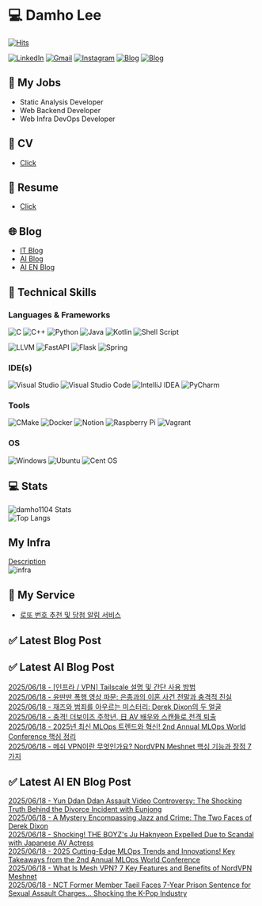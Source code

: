 
# 💻 Damho Lee

[![Hits](https://hits.seeyoufarm.com/api/count/incr/badge.svg?url=https%3A%2F%2Fgithub.com%2Fdamho1104&count_bg=%233D9CC8&title_bg=%23555555&icon=&icon_color=%23E7E7E7&title=hits&edge_flat=false)](https://hits.seeyoufarm.com)  

[![LinkedIn](https://img.shields.io/badge/Linkedin-%230077B5.svg?style=flat&logo=linkedin&logoColor=white)](https://www.linkedin.com/in/damho1104/)
[![Gmail](https://img.shields.io/badge/Gmail-D14836?style=flat&logo=gmail&logoColor=white)](mailto:damho1104@gmail.com)
[![Instagram](https://img.shields.io/badge/Instargram-%23E4405F.svg?style=flat&logo=Instagram&logoColor=white)](https://www.instagram.com/damho1104/)
[![Blog](https://img.shields.io/badge/Blog-%23000000.svg?style=flat&logo=Tistory&logoColor=white)](https://dmomo.co.kr/)
[![Blog](https://img.shields.io/badge/Blog-%23000000.svg?style=flat&logo=WordPress&logoColor=white)](https://blog.ai.dmomo.co.kr/)

## 📃 My Jobs
- Static Analysis Developer
- Web Backend Developer
- Web Infra DevOps Developer

## 📰 CV
- [Click](https://resume.dmomo.net/damho.lee/resume)  

## 📘 Resume
- [Click](https://damho1104.notion.site/8af3191b9815406d95708d9a0cea5a9e)  

## 🌐 Blog
- [IT Blog](https://dmomo.co.kr/)
- [AI Blog](https://blog.ai.dmomo.co.kr/)
- [AI EN Blog](https://ai.trend.dmomo.co.kr/)

## 💪 Technical Skills
### Languages & Frameworks
![C](https://img.shields.io/badge/c-%2300599C.svg?style=flat&logo=c&logoColor=white)
![C++](https://img.shields.io/badge/c++-%2300599C.svg?style=flat&logo=c%2B%2B&logoColor=white)
![Python](https://img.shields.io/badge/Python-3776AB.svg?&style=flat&logo=Python&logoColor=white)
![Java](https://img.shields.io/badge/java-%23ED8B00.svg?style=flat&logo=openjdk&logoColor=white)
![Kotlin](https://img.shields.io/badge/Kotlin-%237F52FF.svg?style=flat&logo=Kotlin&logoColor=white)
![Shell Script](https://img.shields.io/badge/Shell_script-%23121011.svg?style=flat&logo=gnu-bash&logoColor=white)  
  
![LLVM](https://img.shields.io/badge/LLVM/Clang-000B1D.svg?&style=flat&logo=LLVM&logoColor=white)
![FastAPI](https://img.shields.io/badge/FastAPI-005571?style=flat&logo=fastapi)
![Flask](https://img.shields.io/badge/Flask-%23000.svg?style=flat&logo=flask&logoColor=white)
![Spring](https://img.shields.io/badge/Springboot-%236DB33F.svg?style=flat&logo=spring&logoColor=white)
  
  
### IDE(s)
![Visual Studio](https://img.shields.io/badge/Visual%20Studio-5C2D91.svg?style=flat&logo=visual-studio&logoColor=white) 
![Visual Studio Code](https://img.shields.io/badge/Visual%20Studio%20Code-0078d7.svg?style=flat&logo=visual-studio-code&logoColor=white)
![IntelliJ IDEA](https://img.shields.io/badge/IntelliJIDEA-000000.svg?style=flat&logo=intellij-idea&logoColor=white) 
![PyCharm](https://img.shields.io/badge/PyCharm-143?style=flat&logo=pycharm&logoColor=black&color=black&labelColor=green) 


### Tools
![CMake](https://img.shields.io/badge/CMake-%23008FBA.svg?style=flat&logo=cmake&logoColor=white)
![Docker](https://img.shields.io/badge/docker-%230db7ed.svg?style=flat&logo=docker&logoColor=white)
![Notion](https://img.shields.io/badge/Notion-%23000000.svg?style=flat&logo=notion&logoColor=white)
![Raspberry Pi](https://img.shields.io/badge/-RaspberryPi-C51A4A?style=flat&logo=Raspberry-Pi)
![Vagrant](https://img.shields.io/badge/Vagrant-%231563FF.svg?style=flat&logo=vagrant&logoColor=white)


### OS
![Windows](https://img.shields.io/badge/Windows-0078D6?style=flat&logo=windows&logoColor=white)
![Ubuntu](https://img.shields.io/badge/Ubuntu-E95420?style=flat&logo=ubuntu&logoColor=white)
![Cent OS](https://img.shields.io/badge/Cent%20OS-002260?style=flat&logo=centos&logoColor=F0F0F0)


## :computer: Stats
![damho1104 Stats](https://github-readme-stats.vercel.app/api?username=damho1104&hide=issues&show_icons=true&show=prs_merged,prs_merged_percentage&theme=chartreuse-dark)  
![Top Langs](https://github-readme-stats.vercel.app/api/top-langs/?username=damho1104&layout=compact&theme=chartreuse-dark)


## My Infra
[Description](https://dmomo.co.kr/444)  
![infra](https://nextcloud.dmomo.net/apps/files_sharing/publicpreview/EtWDB9RaEXyf4FT?file=/&fileId=142416&x=6016&y=3384&a=true&etag=eee0bc0c4308201c786211582fdbc678)  





## 📣 My Service
- [로또 번호 추천 및 당첨 알림 서비스](https://lotto.dmomo.co.kr/)  


## ✅ Latest Blog Post


## ✅ Latest AI Blog Post
[2025/06/18 - [인프라 / VPN] Tailscale 설명 및 간단 사용 방법](https://blog.ai.dmomo.co.kr/%ec%9d%b8%ed%94%84%eb%9d%bc/3170) <br/>
[2025/06/18 - 윤딴딴 폭행 영상 파문: 은종과의 이혼 사건 전말과 충격적 진실](https://blog.ai.dmomo.co.kr/trend/3168) <br/>
[2025/06/18 - 재즈와 범죄를 아우르는 미스터리: Derek Dixon의 두 얼굴](https://blog.ai.dmomo.co.kr/trend/3166) <br/>
[2025/06/18 - 충격! 더보이즈 주학년, 日 AV 배우와 스캔들로 전격 퇴출](https://blog.ai.dmomo.co.kr/trend/3162) <br/>
[2025/06/18 - 2025년 최신 MLOps 트렌드와 혁신! 2nd Annual MLOps World Conference 핵심 정리](https://blog.ai.dmomo.co.kr/tech/3159) <br/>
[2025/06/18 - 메쉬 VPN이란 무엇인가요? NordVPN Meshnet 핵심 기능과 장점 7가지](https://blog.ai.dmomo.co.kr/tech/3155) <br/>

## ✅ Latest AI EN Blog Post
[2025/06/18 - Yun Ddan Ddan Assault Video Controversy: The Shocking Truth Behind the Divorce Incident with Eunjong](https://ai.trend.dmomo.co.kr/2025/06/yun-ddan-ddan-assault-video-controversy.html) <br/>
[2025/06/18 - A Mystery Encompassing Jazz and Crime: The Two Faces of Derek Dixon](https://ai.trend.dmomo.co.kr/2025/06/a-mystery-encompassing-jazz-and-crime.html) <br/>
[2025/06/18 - Shocking! THE BOYZ's Ju Haknyeon Expelled Due to Scandal with Japanese AV Actress](https://ai.trend.dmomo.co.kr/2025/06/shocking-boyzs-ju-haknyeon-expelled-due.html) <br/>
[2025/06/18 - 2025 Cutting-Edge MLOps Trends and Innovations! Key Takeaways from the 2nd Annual MLOps World Conference](https://ai.trend.dmomo.co.kr/2025/06/2025-cutting-edge-mlops-trends-and.html) <br/>
[2025/06/18 - What Is Mesh VPN? 7 Key Features and Benefits of NordVPN Meshnet](https://ai.trend.dmomo.co.kr/2025/06/what-is-mesh-vpn-7-key-features-and.html) <br/>
[2025/06/18 - NCT Former Member Taeil Faces 7-Year Prison Sentence for Sexual Assault Charges... Shocking the K-Pop Industry](https://ai.trend.dmomo.co.kr/2025/06/nct-former-member-taeil-faces-7-year.html) <br/>
